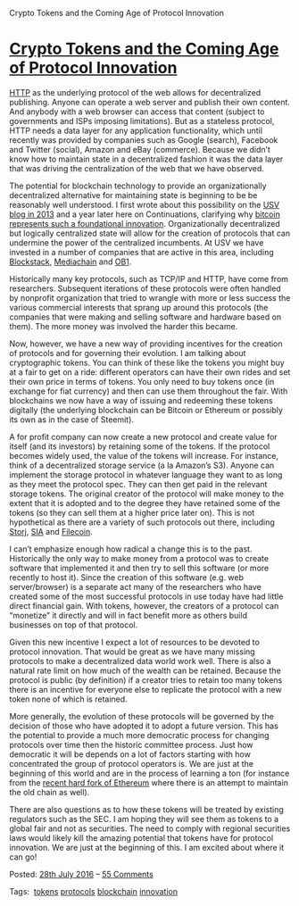 Crypto Tokens and the Coming Age of Protocol Innovation

# [Crypto Tokens and the Coming Age of Protocol Innovation](http://continuations.com/post/148098927445/crypto-tokens-and-the-coming-age-of-protocol)

[HTTP](http://continuations.com/post/16817834275/tech-tuesday-http) as the underlying protocol of the web allows for decentralized publishing. Anyone can operate a web server and publish their own content. And anybody with a web browser can access that content (subject to governments and ISPs imposing limitations). But as a stateless protocol, HTTP needs a data layer for any application functionality, which until recently was provided by companies such as Google (search), Facebook and Twitter (social), Amazon and eBay (commerce). Because we didn’t know how to maintain state in a decentralized fashion it was the data layer that was driving the centralization of the web that we have observed.

The potential for blockchain technology to provide an organizationally decentralized alternative for maintaining state is beginning to be be reasonably well understood. I first wrote about this possibility on the [USV blog in 2013](http://t.umblr.com/redirect?z=https%3A%2F%2Fwww.usv.com%2Fblog%2Fbitcoin-as-protocol&t=OWJkOWQ5OTkxZDVkODNhOGZhNTU2Mjg0OTlkZGJlODE4NDdjZmM3ZixlYzhXWmY3NQ%3D%3D&b=t%3AgraNsbH0rdsmGj0Jgi-xng&p=http%3A%2F%2Fcontinuations.com%2Fpost%2F148098927445%2Fcrypto-tokens-and-the-coming-age-of-protocol&m=1) and a year later here on Continuations, clarifying why [bitcoin represents such a foundational innovation](http://continuations.com/post/105272022635/bitcoin-clarifying-the-foundational-innovation-of). Organizationally decentralized but logically centralized state will allow for the creation of protocols that can undermine the power of the centralized incumbents. At USV we have invested in a number of companies that are active in this area, including [Blockstack](http://t.umblr.com/redirect?z=https%3A%2F%2Fblockstack.com%2F&t=ZGYxZWUyZGY1ZDc1Y2E3ZjYyM2Y0MDRlYjAxM2NiYTBiZDI4NTc0OCxlYzhXWmY3NQ%3D%3D&b=t%3AgraNsbH0rdsmGj0Jgi-xng&p=http%3A%2F%2Fcontinuations.com%2Fpost%2F148098927445%2Fcrypto-tokens-and-the-coming-age-of-protocol&m=1), [Mediachain](http://t.umblr.com/redirect?z=http%3A%2F%2Fwww.mediachain.io%2F&t=YWI0OTY2YTdhMjBjZWNkM2ZkYTViMmYwMWY3M2JiNWQzODFiYzhiMSxlYzhXWmY3NQ%3D%3D&b=t%3AgraNsbH0rdsmGj0Jgi-xng&p=http%3A%2F%2Fcontinuations.com%2Fpost%2F148098927445%2Fcrypto-tokens-and-the-coming-age-of-protocol&m=1) and [OB1](http://t.umblr.com/redirect?z=http%3A%2F%2Fob1.io%2F&t=MzQ1ZGE5NmE4ZjkxMWE0NDY3OWYzOGJhMDNiY2JkOWUwOWVlMTY3YyxlYzhXWmY3NQ%3D%3D&b=t%3AgraNsbH0rdsmGj0Jgi-xng&p=http%3A%2F%2Fcontinuations.com%2Fpost%2F148098927445%2Fcrypto-tokens-and-the-coming-age-of-protocol&m=1).

Historically many key protocols, such as TCP/IP and HTTP, have come from researchers. Subsequent iterations of these protocols were often handled by nonprofit organization that tried to wrangle with more or less success the various commercial interests that sprang up around this protocols (the companies that were making and selling software and hardware based on them). The more money was involved the harder this became.

Now, however, we have a new way of providing incentives for the creation of protocols and for governing their evolution. I am talking about cryptographic tokens. You can think of these like the tokens you might buy at a fair to get on a ride: different operators can have their own rides and set their own price in terms of tokens. You only need to buy tokens once (in exchange for fiat currency) and then can use them throughout the fair. With blockchains we now have a way of issuing and redeeming these tokens digitally (the underlying blockchain can be Bitcoin or Ethereum or possibly its own as in the case of Steemit).

A for profit company can now create a new protocol and create value for itself (and its investors) by retaining some of the tokens. If the protocol becomes widely used, the value of the tokens will increase. For instance, think of a decentralized storage service (a la Amazon’s S3). Anyone can implement the storage protocol in whatever language they want to as long as they meet the protocol spec. They can then get paid in the relevant storage tokens. The original creator of the protocol will make money to the extent that it is adopted and to the degree they have retained some of the tokens (so they can sell them at a higher price later on). This is not hypothetical as there are a variety of such protocols out there, including [Storj](http://t.umblr.com/redirect?z=https%3A%2F%2Fstorj.io%2F&t=NTYxYTE5N2YxNDUyMDZiOWVhNzJiZDc4MzAwMzhjMTk5ODUzYWJkMixlYzhXWmY3NQ%3D%3D&b=t%3AgraNsbH0rdsmGj0Jgi-xng&p=http%3A%2F%2Fcontinuations.com%2Fpost%2F148098927445%2Fcrypto-tokens-and-the-coming-age-of-protocol&m=1), [SIA](http://t.umblr.com/redirect?z=https%3A%2F%2Fsia.tech%2F&t=NmRkYzk3Yjk4Y2NiOGY1N2VlMTk1Y2EwMzQyMmNhMmY0ZGFlZGU0NixlYzhXWmY3NQ%3D%3D&b=t%3AgraNsbH0rdsmGj0Jgi-xng&p=http%3A%2F%2Fcontinuations.com%2Fpost%2F148098927445%2Fcrypto-tokens-and-the-coming-age-of-protocol&m=1) and [Filecoin](http://t.umblr.com/redirect?z=http%3A%2F%2Ffilecoin.io%2F&t=NmYyMTdiYzQ0YzRjMGZhNTQzOGZmZjE1OTY5NDNjYmE5NWJlODdlZixlYzhXWmY3NQ%3D%3D&b=t%3AgraNsbH0rdsmGj0Jgi-xng&p=http%3A%2F%2Fcontinuations.com%2Fpost%2F148098927445%2Fcrypto-tokens-and-the-coming-age-of-protocol&m=1).

I can’t emphasize enough how radical a change this is to the past. Historically the only way to make money from a protocol was to create software that implemented it and then try to sell this software (or more recently to host it). Since the creation of this software (e.g. web server/browser) is a separate act many of the researchers who have created some of the most successful protocols in use today have had little direct financial gain. With tokens, however, the creators of a protocol can “monetize” it directly and will in fact benefit more as others build businesses on top of that protocol.

Given this new incentive I expect a lot of resources to be devoted to protocol innovation. That would be great as we have many missing protocols to make a decentralized data world work well. There is also a natural rate limit on how much of the wealth can be retained. Because the protocol is public (by definition) if a creator tries to retain too many tokens there is an incentive for everyone else to replicate the protocol with a new token none of which is retained.

More generally, the evolution of these protocols will be governed by the decision of those who have adopted it to adopt a future version. This has the potential to provide a much more democratic process for changing protocols over time then the historic committee process. Just how democratic it will be depends on a lot of factors starting with how concentrated the group of protocol operators is. We are just at the beginning of this world and are in the process of learning a ton (for instance from the [recent hard fork of Ethereum](http://t.umblr.com/redirect?z=https%3A%2F%2Fblog.ethereum.org%2F2016%2F07%2F26%2Fonward_from_the_hard_fork%2F&t=NTA4MTI4OWM0MjQ2NTM2NjJhYzFiMDgxNmEzNmM1M2EyYmI4NjNlNyxlYzhXWmY3NQ%3D%3D&b=t%3AgraNsbH0rdsmGj0Jgi-xng&p=http%3A%2F%2Fcontinuations.com%2Fpost%2F148098927445%2Fcrypto-tokens-and-the-coming-age-of-protocol&m=1) where there is an attempt to maintain the old chain as well).

There are also questions as to how these tokens will be treated by existing regulators such as the SEC. I am hoping they will see them as tokens to a global fair and not as securities. The need to comply with regional securities laws would likely kill the amazing potential that tokens have for protocol innovation. We are just at the beginning of this. I am excited about where it can go!

Posted: [28th July 2016](http://continuations.com/post/148098927445/crypto-tokens-and-the-coming-age-of-protocol) – [55 Comments](http://continuations.com/post/148098927445/crypto-tokens-and-the-coming-age-of-protocol#disqus_thread)

Tags:  [tokens](http://continuations.com/tagged/tokens)  [protocols](http://continuations.com/tagged/protocols)  [blockchain](http://continuations.com/tagged/blockchain)  [innovation](http://continuations.com/tagged/innovation)